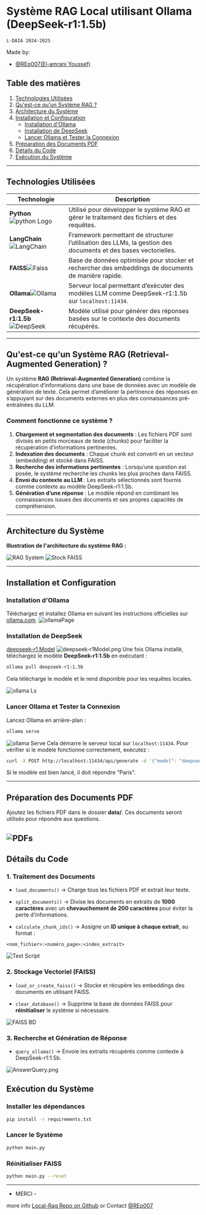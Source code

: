 # **Système RAG Local utilisant Ollama (DeepSeek-r1:1.5b)**
`L-DAIA 2024-2025`

Made by:
- [@REp007(El-amrani Youssef)](https://github.com/REp007)

## **Table des matières**

1. [Technologies Utilisées](#technologies-utilisées)
2. [Qu'est-ce qu'un Système RAG ?](#qu'est-ce-qu'un-système-rag-retrieval-augmented-generation)
3. [Architecture du Système](#architecture-du-système)
4. [Installation et Configuration](#installation-et-configuration)
   - [Installation d'Ollama](#installation-dollama)
   - [Installation de DeepSeek](#installation-de-deepseek)
   - [Lancer Ollama et Tester la Connexion](#lancer-ollama-et-tester-la-connexion)
5. [Préparation des Documents PDF](#préparation-des-documents-pdf)
6. [Détails du Code](#détails-du-code)
7. [Exécution du Système](#exécution-du-système)


---

## **Technologies Utilisées**

| Technologie           | Description                                                                                                    |
| --------------------- | -------------------------------------------------------------------------------------------------------------- |
|  **Python**![python Logo](./images/Icons/python.png)        | Utilisé pour développer le système RAG et gérer le traitement des fichiers et des requêtes.                    |
|  **LangChain**![LangChain](./images/Icons/LangChain.png)| Framework permettant de structurer l’utilisation des LLMs, la gestion des documents et des bases vectorielles. |
|  **FAISS**![Faiss](./images/Icons/Screenshot%202025-02-09%20165118.png)| Base de données optimisée pour stocker et rechercher des embeddings de documents de manière rapide.            |
|  **Ollama**![Ollama](./images/Icons/ollama.png)| Serveur local permettant d’exécuter des modèles LLM comme DeepSeek-r1:1.5b sur `localhost:11434`.              |
|  **DeepSeek-r1:1.5b**![DeepSeek](./images/Icons/DeepSeek%20Logo.png)| Modèle utilisé pour générer des réponses basées sur le contexte des documents récupérés.                       |

---

## **Qu'est-ce qu'un Système RAG (Retrieval-Augmented Generation) ?**

Un système **RAG (Retrieval-Augmented Generation)** combine la récupération d’informations dans une base de données avec un modèle de génération de texte. Cela permet d’améliorer la pertinence des réponses en s’appuyant sur des documents externes en plus des connaissances pré-entraînées du LLM.

### **Comment fonctionne ce système ?**

1. **Chargement et segmentation des documents** : Les fichiers PDF sont divisés en petits morceaux de texte (chunks) pour faciliter la récupération d’informations pertinentes.
2. **Indexation des documents** : Chaque chunk est converti en un vecteur (embedding) et stocké dans FAISS.
3. **Recherche des informations pertinentes** : Lorsqu’une question est posée, le système recherche les chunks les plus proches dans FAISS.
4. **Envoi du contexte au LLM** : Les extraits sélectionnés sont fournis comme contexte au modèle DeepSeek-r1:1.5b.
5. **Génération d’une réponse** : Le modèle répond en combinant les connaissances issues des documents et ses propres capacités de compréhension.

---

## **Architecture du Système**

**Illustration de l'architecture du système RAG :**

![RAG System](./images/RAGSystem.png)
![Stock FAISS](./images/StockeFAISS.png)

---

## **Installation et Configuration**

### **Installation d'Ollama**

Téléchargez et installez Ollama en suivant les instructions officielles sur [ollama.com](https://ollama.com).
![ollamaPage](./images/ollamaPage.png)

### **Installation de DeepSeek**
[deepseek-r1 Model](https://ollama.com/library/deepseek-r1:1.5b)
![deepseek-r1Model.png](./images/deepseek-r1Model.png)
Une fois Ollama installé, téléchargez le modèle **DeepSeek-r1:1.5b** en exécutant :
```bash
ollama pull deepseek-r1:1.5b
```
Cela télécharge le modèle et le rend disponible pour les requêtes locales.

![ollama Ls](./images/ollamaLs.png)
### **Lancer Ollama et Tester la Connexion**

Lancez Ollama en arrière-plan :
```bash
ollama serve
```
![ollama Serve](./images/ollamaServe.png)
Cela démarre le serveur local sur `localhost:11434`. Pour vérifier si le modèle fonctionne correctement, exécutez :
```bash
curl -X POST http://localhost:11434/api/generate -d '{"model": "deepseek-r1:1.5b", "prompt": "Quelle est la capitale de la France ?"}'
```
Si le modèle est bien lancé, il doit répondre "Paris".

---

## **Préparation des Documents PDF**

Ajoutez les fichiers PDF dans le dossier **data/**. Ces documents seront utilisés pour répondre aux questions.

![PDFs](./images/PDFs.png)
---

## **Détails du Code**

### **1. Traitement des Documents**
- `load_documents()` → Charge tous les fichiers PDF et extrait leur texte.

- `split_documents()` → Divise les documents en extraits de **1000 caractères** avec un **chevauchement de 200 caractères** pour éviter la perte d’informations.

- `calculate_chunk_ids()` → Assigne un **ID unique à chaque extrait**, au format :
```
<nom_fichier>:<numéro_page>:<index_extrait>
```

![Test Script](./images/testScript.png)

### **2. Stockage Vectoriel (FAISS)**
- `load_or_create_faiss()` → Stocke et récupère les embeddings des documents en utilisant FAISS.

- `clear_database()` → Supprime la base de données FAISS pour **réinitialiser** le système si nécessaire.

![FAISS BD](./images/testScript.png)

### **3. Recherche et Génération de Réponse**
- `query_ollama()` → Envoie les extraits récupérés comme contexte à DeepSeek-r1:1.5b.

![AnswerQuery.png](./images/AnswerQuery.png)

## **Exécution du Système**

### **Installer les dépendances**
```bash
pip install -r requirements.txt
```

### **Lancer le Système**
```bash
python main.py
```

### **Réinitialiser FAISS**
```bash
python main.py --reset
```
---

- MERCI - 

more info [Local-Rag Repo on Github](https://github.com/REp007/Local-RAG)
or Contact [@REp007](https://github.com/REp007)
